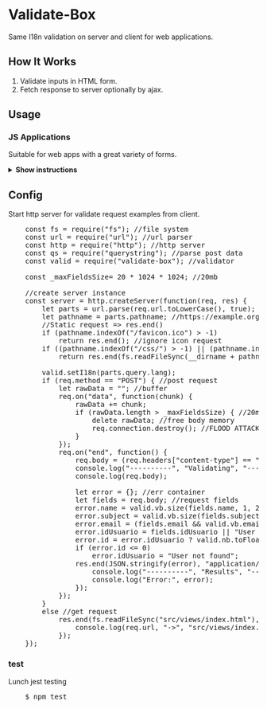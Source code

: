 # Validate-Box

Same I18n validation on server and client for web applications.

## How It Works

1. Validate inputs in HTML form.
2. Fetch response to server optionally by ajax.

## Usage

### JS Applications

Suitable for web apps with a great variety of forms.

<details><summary><b>Show instructions</b></summary>

1. Install by npm:

    <pre>
    $ npm install validate-box
    </pre>

</details>

## Config

Start http server for validate request examples from client.

<pre>
	const fs = require("fs"); //file system
	const url = require("url"); //url parser
	const http = require("http"); //http server
	const qs = require("querystring"); //parse post data
	const valid = require("validate-box"); //validator

	const _maxFieldsSize= 20 * 1024 * 1024; //20mb

	//create server instance
	const server = http.createServer(function(req, res) {
		let parts = url.parse(req.url.toLowerCase(), true); //parse url
		let pathname = parts.pathname; //https://example.org/abc/xyz?123 = /abc/xyz
		//Static request => res.end()
		if (pathname.indexOf("/favicon.ico") > -1)
			return res.end(); //ignore icon request
		if ((pathname.indexOf("/css/") > -1) || (pathname.indexOf("/js/") > -1))
			return res.end(fs.readFileSync(__dirname + pathname).toString());

		valid.setI18n(parts.query.lang);
		if (req.method == "POST") { //post request
			let rawData = ""; //buffer
			req.on("data", function(chunk) {
				rawData += chunk;
				if (rawData.length > _maxFieldsSize) { //20mb
					delete rawData; //free body memory
					req.connection.destroy(); //FLOOD ATTACK OR FAULTY CLIENT, NUKE REQUEST
				}
			});
			req.on("end", function() {
				req.body = (req.headers["content-type"] == "application/json") ? JSON.parse(rawData) : qs.parse(rawData);
				console.log("----------", "Validating", "----------");
				console.log(req.body);

				let error = {}; //err container
				let fields = req.body; //request fields
				error.name = valid.vb.size(fields.name, 1, 200) || "Field name ame tot valid";
				error.subject = valid.vb.size(fields.subject, 0, 200) || "Field subject not valid";
				error.email = (fields.email && valid.vb.email(fields.email)) || "Invalid email format";
				error.idUsuario = fields.idUsuario || "User is required";
				error.id = error.idUsuario ? valid.nb.toFloat(fields.idUsuario) : 0;
				if (error.id <= 0)
					error.idUsuario = "User not found";
				res.end(JSON.stringify(error), "application/json", () => {
					console.log("----------", "Results", "----------");
					console.log("Error:", error);
				});
			});
		}
		else //get request
			res.end(fs.readFileSync("src/views/index.html"), "text/html", () => {
				console.log(req.url, "->", "src/views/index.html");
			});
	});
</pre>

### test

Lunch jest testing

<pre>
	$ npm test
</pre>
